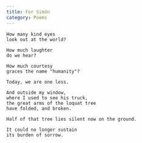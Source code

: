 ```yaml
---
title: For Simón
category: Poems
---
```


    How many kind eyes
    look out at the world?

    How much laughter
    do we hear?

    How much courtesy
    graces the name "humanity"?

    Today, we are one less.

    And outside my window,
    where I used to see his truck,
    the great arms of the loquat tree
    have folded, and broken.

    Half of that tree lies silent now on the ground.

    It could no longer sustain
    its burden of sorrow.


